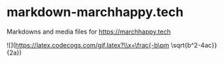 # markdown-marchhappy.tech
Markdowns and media files for https://marchhappy.tech

![](https://latex.codecogs.com/gif.latex?\\x=\frac{-b\pm \sqrt{b^2-4ac}}{2a})
